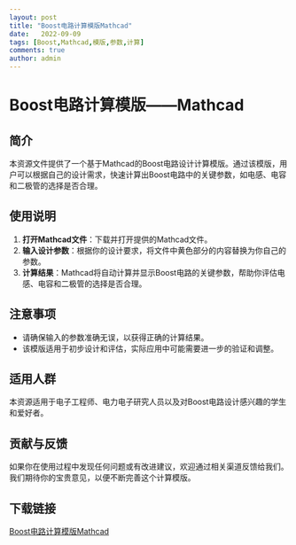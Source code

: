 ```yaml
---
layout: post
title: "Boost电路计算模版Mathcad"
date:   2022-09-09
tags: [Boost,Mathcad,模版,参数,计算]
comments: true
author: admin
---
```

# Boost电路计算模版——Mathcad

## 简介
本资源文件提供了一个基于Mathcad的Boost电路设计计算模版。通过该模版，用户可以根据自己的设计需求，快速计算出Boost电路中的关键参数，如电感、电容和二极管的选择是否合理。

## 使用说明
1. **打开Mathcad文件**：下载并打开提供的Mathcad文件。
2. **输入设计参数**：根据你的设计要求，将文件中黄色部分的内容替换为你自己的参数。
3. **计算结果**：Mathcad将自动计算并显示Boost电路的关键参数，帮助你评估电感、电容和二极管的选择是否合理。

## 注意事项
- 请确保输入的参数准确无误，以获得正确的计算结果。
- 该模版适用于初步设计和评估，实际应用中可能需要进一步的验证和调整。

## 适用人群
本资源适用于电子工程师、电力电子研究人员以及对Boost电路设计感兴趣的学生和爱好者。

## 贡献与反馈
如果你在使用过程中发现任何问题或有改进建议，欢迎通过相关渠道反馈给我们。我们期待你的宝贵意见，以便不断完善这个计算模版。

## 下载链接

[Boost电路计算模版Mathcad](https://pan.quark.cn/s/8f4bb69700b2)